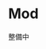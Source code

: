 <script async src="https://cdn.jsdelivr.net/npm/mathjax@3/es5/tex-chtml.js" id="MathJax-script"></script>
# Mod


整備中
